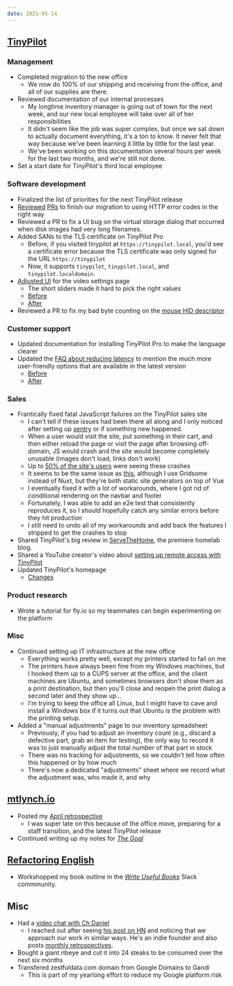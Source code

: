 ```yaml
---
date: 2021-05-14
---
```


## [TinyPilot](https://tinypilotkvm.com)

### Management

- Completed migration to the new office
  - We now do 100% of our shipping and receiving from the office, and all of our supplies are there.
- Reviewed documentation of our internal processes
  - My longtime inventory manager is going out of town for the next week, and our new local employee will take over all of her responsibilities
  - It didn't seem like the job was super complex, but once we sat down to actually document everything, it's a ton to know. It never felt that way because we've been learning it little by little for the last year.
  - We've been working on this documentation several hours per week for the last two months, and we're still not done.
- Set a start date for TinyPilot's third local employee

### Software development

- Finalized the list of priorities for the next TinyPilot release
- [Reviewed](https://github.com/mtlynch/tinypilot/pull/690) [PRs](https://github.com/mtlynch/tinypilot/pull/687) to finish our migration to using HTTP error codes in the right way
- Reviewed a PR to fix a UI bug on the virtual storage dialog that occurred when disk images had very long filenames.
- Added SANs to the TLS certificate on TinyPilot Pro
  - Before, if you visited tinypilot at `https://tinypilot.local`, you'd see a certificate error because the TLS certificate was only signed for the URL `https://tinypilot`
  - Now, it supports `tinypilot`, `tinypilot.local`, and `tinypilot.localdomain`.
- [Adjusted UI](https://github.com/mtlynch/tinypilot/pull/691) for the video settings page
  - The short sliders made it hard to pick the right values
  - [Before](xVOr.webp)
  - [After](xgWf.webp)
- Reviewed a PR to fix my bad byte counting on the [mouse HID descriptor](https://github.com/mtlynch/ansible-role-tinypilot/pull/134)

### Customer support

- Updated documentation for installing TinyPilot Pro to make the language clearer
- Updated the [FAQ about reducing latency](https://tinypilotkvm.com/faq/reduce-bandwidth) to mention the much more user-friendly options that are available in the latest version
  - [Before](hjCh.webp)
  - [After](lOIg.webp)

### Sales

- Frantically fixed fatal JavaScript failures on the TinyPilot sales site
  - I can't tell if these issues had been there all along and I only noticed after setting up [sentry](https://sentry.io) or if something new happened.
  - When a user would visit the site, put something in their cart, and then either reload the page or visit the page after browsing off-domain, JS would crash and the site would become completely unusable (images don't load, links don't work)
  - Up to [50% of the site's users](CUJ0.webp) were seeing these crashes
  - It seems to be the same issue as [this](https://github.com/nuxt/nuxt.js/issues/5800), although I use Gridsome instead of Nuxt, but they're both static site generators on top of Vue
  - I eventually fixed it with a lot of workarounds, where I got rid of conditional rendering on the navbar and footer
  - Fortunately, I was able to add an e2e test that consistently reproduces it, so I should hopefully catch any similar errors before they hit production
  - I still need to undo all of my workarounds and add back the features I stripped to get the crashes to stop
- Shared TinyPilot's big review in [ServeTheHome](https://www.servethehome.com/tinypilot-voyager-kvm-raspberry-pi-remote/), the premiere homelab blog.
- Shared a YouTube creator's video about [setting up remote access with TinyPilot](https://twitter.com/davidnburgess/status/1392858814693576710)
- Updated TinyPilot's homepage
  - [Changes](NFjZ.webp)

### Product research

- Wrote a tutorial for fly.io so my teammates can begin experimenting on the platform

### Misc

- Continued setting up IT infrastructure at the new office
  - Everything works pretty well, except my printers started to fail on me
  - The printers have always been fine from my Windows machines, but I hooked them up to a CUPS server at the office, and the client machines are Ubuntu, and sometimes browsers don't show them as a print destination, but then you'll close and reopen the print dialog a second later and they show up...
  - I'm trying to keep the office all Linux, but I might have to cave and install a Windows box if it turns out that Ubuntu is the problem with the printing setup.
- Added a "manual adjustments" page to our inventory spreadsheet
  - Previously, if you had to adjust an inventory count (e.g., discard a defective part, grab an item for testing), the only way to record it was to just manually adjust the total number of that part in stock
  - There was no tracking for adjustments, so we couldn't tell how often this happened or by how much
  - There's now a dedicated "adjustments" sheet where we record what the adjustment was, who made it, and why

## [mtlynch.io](https://mtlynch.io)

- Posted my [April retrospective](https://mtlynch.io/retrospectives/2021/05/)
  - I was super late on this because of the office move, preparing for a staff transition, and the latest TinyPilot release
- Continued writing up my notes for [_The Goal_](https://www.indiebound.org/book/9780884271956)

## [Refactoring English](https://refactoringenglish.com)

- Workshopped my book outline in the [_Write Useful Books_](https://writeusefulbooks.com/) Slack commmunity.

## Misc

- Had a [video chat with Ch Daniel](https://twitter.com/chddaniel/status/1393298835271786497)
  - I reached out after seeing [his post on HN](https://news.ycombinator.com/item?id=27087688) and noticing that we approach our work in similar ways. He's an indie founder and also posts [monthly retrospectives](https://gumroad.com/l/DearMomInvestors).
- Bought a giant ribeye and cut it into 24 steaks to be consumed over the next six months
- Transfered zestfuldata.com domain from Google Domains to Gandi
  - This is part of my yearlong effort to reduce my Google platform risk
